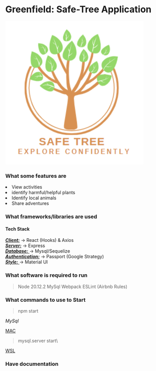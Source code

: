 # Greenfield: Safe-Tree Application

![Safe-Tree-Logo](client/style/logo.png)

### What some features are

<li>View activities
<li>identify harmful/helpful plants
<li>Identify local animals
<li>Share adventures

### What frameworks/libraries are used

#### Tech Stack

<ins>_**Client:**_</ins> -> React (Hooks) & Axios\
<ins>
_**Server:**_</ins> -> Express\
<ins>
_**Database:**_ </ins>-> Mysql/Sequelize\
<ins>
_**Authentication:**_</ins> -> Passport (Google Strategy)\
<ins>
_**Style:**_ </ins>-> Material UI

### What software is required to run

> Node 20.12.2
> MySql
> Webpack
> ESLint (Airbnb Rules)

### What commands to use to Start

> npm start

_MySql_

<ins>MAC</ins>

> mysql.server start\

<ins>WSL</ins>

### Have documentation
